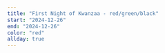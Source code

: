 ```yaml
---
title: "First Night of Kwanzaa - red/green/black"
start: "2024-12-26"
end: "2024-12-26"
color: "red"
allday: true
---
```


